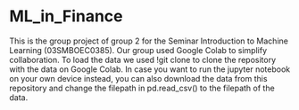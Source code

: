 # ML_in_Finance
This is the group project of group 2 for the Seminar Introduction to Machine Learning (03SMBOEC0385). Our group used Google Colab to simplify collaboration. To load the data we used !git clone to clone the repository with the data on Google Colab. In case you want to run the jupyter notebook on your own device instead, you can also download the data from this repository and change the filepath in pd.read_csv() to the filepath of the data.
